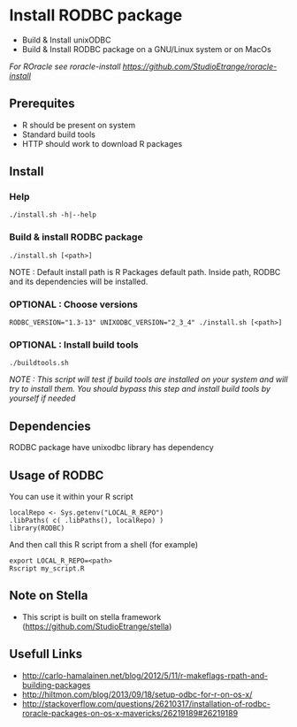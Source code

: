 # Install RODBC package

* Build & Install unixODBC
* Build & Install RODBC package on a GNU/Linux system or on MacOs

_For ROracle see roracle-install https://github.com/StudioEtrange/roracle-install_

## Prerequites

* R should be present on system
* Standard build tools
* HTTP should work to download R packages

## Install

### Help

	./install.sh -h|--help

### Build & install RODBC package

	./install.sh [<path>]

NOTE : Default install path is R Packages default path. Inside path, RODBC and its dependencies will be installed.

### OPTIONAL : Choose versions

	RODBC_VERSION="1.3-13" UNIXODBC_VERSION="2_3_4" ./install.sh [<path>]

### OPTIONAL : Install build tools

	./buildtools.sh

_NOTE : This script will test if build tools are installed on your system and will try to install them. You should bypass this step and install build tools by yourself if needed_

## Dependencies

RODBC package have unixodbc library has dependency

## Usage of RODBC

You can use it within your R script

	localRepo <- Sys.getenv("LOCAL_R_REPO")
	.libPaths( c( .libPaths(), localRepo) )
	library(RODBC)


And then call this R script from a shell (for example)

	export LOCAL_R_REPO=<path>
	Rscript my_script.R

## Note on Stella

* This script is built on stella framework (https://github.com/StudioEtrange/stella)


## Usefull Links

* http://carlo-hamalainen.net/blog/2012/5/11/r-makeflags-rpath-and-building-packages
* http://hiltmon.com/blog/2013/09/18/setup-odbc-for-r-on-os-x/
* http://stackoverflow.com/questions/26210317/installation-of-rodbc-roracle-packages-on-os-x-mavericks/26219189#26219189

